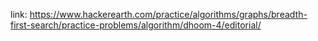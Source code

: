 link: https://www.hackerearth.com/practice/algorithms/graphs/breadth-first-search/practice-problems/algorithm/dhoom-4/editorial/